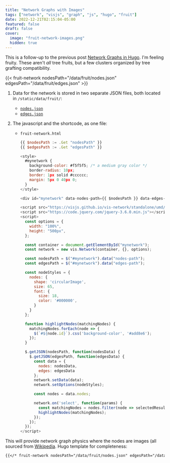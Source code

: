 ```yaml
---
title: "Network Graphs with Images"
tags: ["network", "visjs", "graph", "js", "hugo", "fruit"]
date: 2022-12-21T02:15:04-05:00
featured: false
draft: false
cover:
  image: "fruit-network-images.png"
  hidden: true
---
```


This is a follow-up to the previous post [Network Graphs in Hugo](/post/network-graphs-in-hugo/).
I'm feeling fruity.  These aren't *all* tree fruits, but a few clusters organized by tree grafting compatibility.

{{< fruit-network nodesPath="/data/fruit/nodes.json" edgesPath="/data/fruit/edges.json" >}}

1. Data for the network is stored in two separate JSON files, both located in `/static/data/fruit/`: 
    - [`nodes.json`](/data/fruit/nodes.json)
    - [`edges.json`](/data/fruit/edges.json)

2. The javascript and the shortcode, as one file: 
    - `fruit-network.html`
        ``` javascript
        {{ $nodesPath := .Get "nodesPath" }}
        {{ $edgesPath := .Get "edgesPath" }}

        <style>
          #mynetwork {
            background-color: #f5f5f5; /* a medium gray color */
            border-radius: 10px;
            border: 1px solid #cccccc;
            margin: 5px 0 40px 0;
          }
        </style>

        <div id="mynetwork" data-nodes-path={{ $nodesPath }} data-edges-path={{ $edgesPath }}></div>

        <script src="https://visjs.github.io/vis-network/standalone/umd/vis-network.min.js"></script>
        <script src="https://code.jquery.com/jquery-3.6.0.min.js"></script>
        <script>
          const options = {
            width: "100%",
            height: "500px",
          };

          const container = document.getElementById("mynetwork");
          const network = new vis.Network(container, {}, options);

          const nodesPath = $("#mynetwork").data("nodes-path");
          const edgesPath = $("#mynetwork").data("edges-path");

          const nodeStyles = {
            nodes: {
              shape: 'circularImage',
              size: 65,
              font: {
                size: 18,
                color: '#000000',
              }
            }
          };

          function highlightNodes(matchingNodes) {
            matchingNodes.forEach(node => {
              $(`#${node.id}`).css('background-color', '#add8e6');
            });
          }

          $.getJSON(nodesPath, function(nodesData) {
            $.getJSON(edgesPath, function(edgesData) {
              const data = {
                nodes: nodesData,
                edges: edgesData
              };
              network.setData(data);
              network.setOptions(nodeStyles);

              const nodes = data.nodes;

              network.on('select', function(params) {
                const matchingNodes = nodes.filter(node => selectedResults.includes(node.label));
                highlightNodes(matchingNodes);
              });
            });
          });
        </script>

        ```

This will provide network graph physics where the nodes are images (all sourced from [Wikipedia](https://www.wikipedia.org/). Hugo template for completeness:
``` markdown
{{</* fruit-network nodesPath="/data/fruit/nodes.json" edgesPath="/data/fruit/edges.json" */>}}

```
